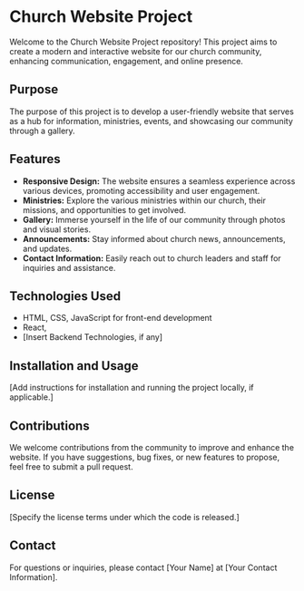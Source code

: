 # Church Website Project

Welcome to the Church Website Project repository! This project aims to create a modern and interactive website for our church community, enhancing communication, engagement, and online presence.

## Purpose

The purpose of this project is to develop a user-friendly website that serves as a hub for information, ministries, events, and showcasing our community through a gallery.

## Features

- **Responsive Design:** The website ensures a seamless experience across various devices, promoting accessibility and user engagement.
- **Ministries:** Explore the various ministries within our church, their missions, and opportunities to get involved.
- **Gallery:** Immerse yourself in the life of our community through photos and visual stories.
- **Announcements:** Stay informed about church news, announcements, and updates.
- **Contact Information:** Easily reach out to church leaders and staff for inquiries and assistance.

## Technologies Used

- HTML, CSS, JavaScript for front-end development
- React, 
- [Insert Backend Technologies, if any]

## Installation and Usage

[Add instructions for installation and running the project locally, if applicable.]

## Contributions

We welcome contributions from the community to improve and enhance the website. If you have suggestions, bug fixes, or new features to propose, feel free to submit a pull request.

## License

[Specify the license terms under which the code is released.]

## Contact

For questions or inquiries, please contact [Your Name] at [Your Contact Information].

